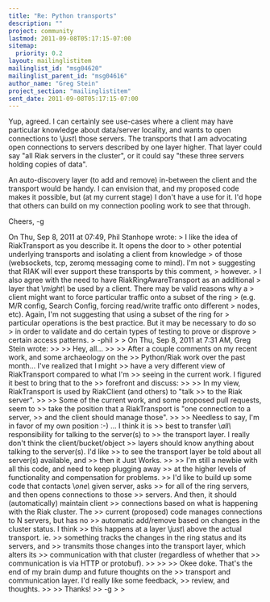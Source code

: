 ```yaml
---
title: "Re: Python transports"
description: ""
project: community
lastmod: 2011-09-08T05:17:15-07:00
sitemap:
  priority: 0.2
layout: mailinglistitem
mailinglist_id: "msg04620"
mailinglist_parent_id: "msg04616"
author_name: "Greg Stein"
project_section: "mailinglistitem"
sent_date: 2011-09-08T05:17:15-07:00
---
```



Yup, agreed. I can certainly see use-cases where a client may have
particular knowledge about data/server locality, and wants to open
connections to \\*just\\* those servers. The transports that I am
advocating open connections to servers described by one layer higher.
That layer could say "all Riak servers in the cluster", or it could
say "these three servers holding copies of  data".

An auto-discovery layer (to add and remove) in-between the client and
the transport would be handy. I can envision that, and my proposed
code makes it possible, but (at my current stage) I don't have a use
for it. I'd hope that others can build on my connection pooling work
to see that through.

Cheers,
-g

On Thu, Sep 8, 2011 at 07:49, Phil Stanhope  wrote:
&gt; I like the idea of RiakTransport as you describe it. It opens the door to
&gt; other potential underlying transports and isolating a client from knowledge
&gt; of those (websockets, tcp, zeromq messaging come to mind). I'm not
&gt; suggesting that RIAK will ever support these transports by this comment,
&gt; however.
&gt; I also agree with the need to have RiakRingAwareTransport as an additional
&gt; layer that \\*might\\* be used by a client. There may be valid reasons why a
&gt; client might want to force particular traffic onto a subset of the ring
&gt; (e.g. M/R config, Search Config, forcing read/write traffic onto different
&gt; nodes, etc). Again, I'm not suggesting that using a subset of the ring for
&gt; particular operations is the best practice. But it may be necessary to do so
&gt; in order to validate and do certain types of testing to prove or disprove
&gt; certain access patterns.
&gt; -phil
&gt;
&gt; On Thu, Sep 8, 2011 at 7:31 AM, Greg Stein  wrote:
&gt;&gt;
&gt;&gt; Hey, all...
&gt;&gt;
&gt;&gt; After a couple comments on my recent work, and some archaeology on the
&gt;&gt; Python/Riak work over the past month... I've realized that I might
&gt;&gt; have a very different view of RiakTransport compared to what I'm
&gt;&gt; seeing in the current work. I figured it best to bring that to the
&gt;&gt; forefront and discuss:
&gt;&gt;
&gt;&gt; In my view, RiakTransport is used by RiakClient (and others) to "talk
&gt;&gt; to the Riak server".
&gt;&gt;
&gt;&gt; Some of the current work, and some proposed pull requests, seem to
&gt;&gt; take the position that a RiakTransport is "one connection to a server,
&gt;&gt; and the client should manage those".
&gt;&gt;
&gt;&gt; Needless to say, I'm in favor of my own position :-) ... I think it is
&gt;&gt; best to transfer \\*all\\* responsibility for talking to the server(s) to
&gt;&gt; the transport layer. I really don't think the client/bucket/object
&gt;&gt; layers should know anything about talking to the server(s). I'd like
&gt;&gt; to see the transport layer be told about all server(s) available, and
&gt;&gt; then it Just Works.
&gt;&gt;
&gt;&gt; I'm still a newbie with all this code, and need to keep plugging away
&gt;&gt; at the higher levels of functionality and compensation for problems.
&gt;&gt; I'd like to build up some code that contacts \\*one\\* given server, asks
&gt;&gt; for all of the ring servers, and then opens connections to those
&gt;&gt; servers. And then, it should (automatically) maintain client
&gt;&gt; connections based on what is happening with the Riak cluster. The
&gt;&gt; current (proposed) code manages connections to N servers, but has no
&gt;&gt; automatic add/remove based on changes in the cluster status. I think
&gt;&gt; this happens at a layer \\*just\\* above the actual transport. ie.
&gt;&gt; something tracks the changes in the ring status and its servers, and
&gt;&gt; transmits those changes into the transport layer, which alters its
&gt;&gt; communication with that cluster (regardless of whether that
&gt;&gt; communication is via HTTP or protobuf).
&gt;&gt;
&gt;&gt;
&gt;&gt; Okee doke. That's the end of my brain dump and future thoughts on the
&gt;&gt; transport and communication layer. I'd really like some feedback,
&gt;&gt; review, and thoughts.
&gt;&gt;
&gt;&gt; Thanks!
&gt;&gt; -g
&gt;
&gt;

